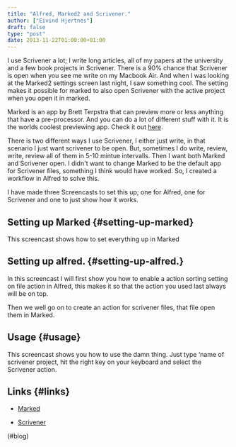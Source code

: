 ```yaml
---
title: "Alfred, Marked2 and Scrivener."
author: ["Eivind Hjertnes"]
draft: false
type: "post"
date: 2013-11-22T01:00:00+01:00
---
```


I use Scrivener a lot; I write long articles, all of my papers at the
university and a few book projects in Scrivener. There is a 90% chance
that Scrivener is open when you see me write on my Macbook Air. And when
I was looking at the Marked2 settings screen last night, I saw something
cool. The setting makes it possible for marked to also open Scrivener
with the active project when you open it in marked.

Marked is an app by Brett Terpstra that can preview more or less
anything that have a pre-processor. And you can do a lot of different
stuff with it. It is the worlds coolest previewing app. Check it out
[here](http://marked2app.com).

There is two different ways I use Scrivener, I either just write, in
that scenario I just want scrivener to be open. But, sometimes I do
write, review, write, review all of them in 5-10 mintue intervalls. Then
I want both Marked and Scrivener open. I didn't want to change Marked to
be the default app for Scrivener files, something I think would have
worked. So, I created a workflow in Alfred to solve this.

I have made three Screencasts to set this up; one for Alfred, one for
Scrivener and one to just show how it works.


## Setting up Marked {#setting-up-marked}

This screencast shows how to set everything up in Marked


## Setting up alfred. {#setting-up-alfred.}

In this screencast I will first show you how to enable a action sorting
setting on file action in Alfred, this makes it so that the action you
used last always will be on top.

Then we well go on to create an action for scrivener files, that file
open them in Marked.


## Usage {#usage}

This screencast shows you how to use the damn thing. Just type ‘name of
scrivener project, hit the right key on your keyboard and select the
Scrivener action.


## Links {#links}

-   [Marked](http://marked2app.com)

-   [Scrivener](http://www.literatureandlatte.com/scrivener.php)

(#blog)
